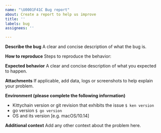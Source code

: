 ```yaml
---
name: "\U0001F41C Bug report"
about: Create a report to help us improve
title: ''
labels: bug
assignees: ''

---
```


**Describe the bug**
A clear and concise description of what the bug is.

**How to reproduce**
Steps to reproduce the behavior:

**Expected behavior**
A clear and concise description of what you expected to happen.

**Attachments**
If applicable, add data, logs or screenshots to help explain your problem.

**Environment (please complete the following information)**
 - Kittychain version or git revision that exhibits the issue `$ ken version`
 - go version `$ go version`
 - OS and its version [e.g. macOS/10.14]

**Additional context**
Add any other context about the problem here.
